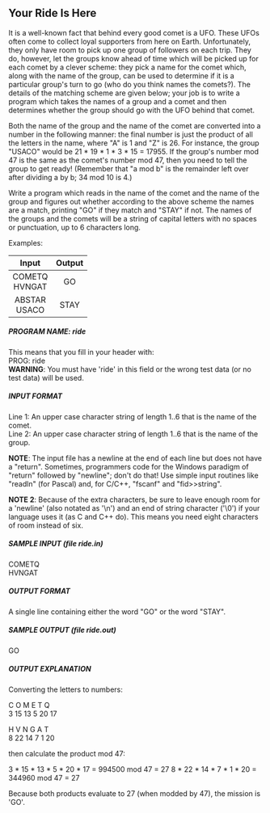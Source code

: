 ## Your Ride Is Here

It is a well-known fact that behind every good comet is a UFO. These UFOs often come to collect loyal supporters from here on Earth. Unfortunately, they only have room to pick up one group of followers on each trip. They do, however, let the groups know ahead of time which will be picked up for each comet by a clever scheme: they pick a name for the comet which, along with the name of the group, can be used to determine if it is a particular group's turn to go (who do you think names the comets?). The details of the matching scheme are given below; your job is to write a program which takes the names of a group and a comet and then determines whether the group should go with the UFO behind that comet.

Both the name of the group and the name of the comet are converted into a number in the following manner: the final number is just the product of all the letters in the name, where "A" is 1 and "Z" is 26. For instance, the group "USACO" would be 21 * 19 * 1 * 3 * 15 = 17955. If the group's number mod 47 is the same as the comet's number mod 47, then you need to tell the group to get ready! (Remember that "a mod b" is the remainder left over after dividing a by b; 34 mod 10 is 4.)

Write a program which reads in the name of the comet and the name of the group and figures out whether according to the above scheme the names are a match, printing "GO" if they match and "STAY" if not. The names of the groups and the comets will be a string of capital letters with no spaces or punctuation, up to 6 characters long.

Examples:

| Input          | Output |
|:--------------:|:------:|
|COMETQ<br>HVNGAT|   GO   |
|ABSTAR<br>USACO |  STAY  |

##### PROGRAM NAME: ride

This means that you fill in your header with:<br>
PROG: ride  
**WARNING**: You must have 'ride' in this field or the wrong test data (or no test data) will be used.

##### INPUT FORMAT

Line 1:	An upper case character string of length 1..6 that is the name of the comet.<br>
Line 2:	An upper case character string of length 1..6 that is the name of the group.

**NOTE**: The input file has a newline at the end of each line but does not have a "return". Sometimes, programmers code for the Windows paradigm of "return" followed by "newline"; don't do that! Use simple input routines like "readln" (for Pascal) and, for C/C++, "fscanf" and "fid>>string".

**NOTE 2**: Because of the extra characters, be sure to leave enough room for a 'newline' (also notated as '\n') and an end of string character ('\0') if your language uses it (as C and C++ do). This means you need eight characters of room instead of six.

##### SAMPLE INPUT (file ride.in)

COMETQ<br>
HVNGAT

##### OUTPUT FORMAT

A single line containing either the word "GO" or the word "STAY".

##### SAMPLE OUTPUT (file ride.out)

GO

##### OUTPUT EXPLANATION

Converting the letters to numbers:

C	O	M	E	T	Q	
3	15	13	5	20	17	

H	V	N	G	A	T	
8	22	14	7	1	20	

then calculate the product mod 47:

3 * 15 * 13 * 5 * 20 * 17 = 994500 mod 47 = 27
8 * 22 * 14 * 7 *  1 * 20 = 344960 mod 47 = 27

Because both products evaluate to 27 (when modded by 47), the mission is 'GO'. 
